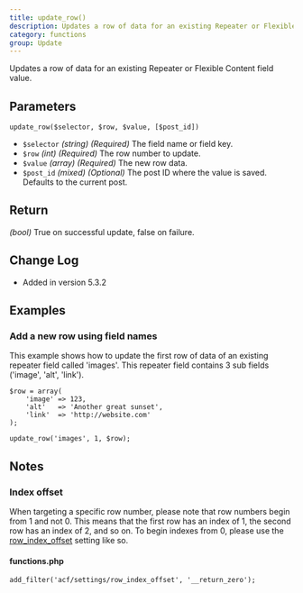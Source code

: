 ```yaml
---
title: update_row()
description: Updates a row of data for an existing Repeater or Flexible Content field value.
category: functions
group: Update
---
```


Updates a row of data for an existing Repeater or Flexible Content field value.

## Parameters
```
update_row($selector, $row, $value, [$post_id])
```
- `$selector`		*(string)*	*(Required)*	The field name or field key.
- `$row`			*(int)*		*(Required)*	The row number to update.
- `$value`			*(array)*	*(Required)*	The new row data.
- `$post_id`		*(mixed)*	*(Optional)*	The post ID where the value is saved. Defaults to the current post.

## Return
*(bool)* True on successful update, false on failure.

## Change Log
- Added in version 5.3.2

## Examples

### Add a new row using field names
This example shows how to update the first row of data of an existing repeater field called 'images'. This repeater field contains 3 sub fields ('image', 'alt', 'link').
```
$row = array(
	'image'	=> 123,
	'alt'	=> 'Another great sunset',
	'link'	=> 'http://website.com'
);

update_row('images', 1, $row);
```

## Notes

### Index offset
When targeting a specific row number, please note that row numbers begin from 1 and not 0. This means that the first row has an index of 1, the second row has an index of 2, and so on.
To begin indexes from 0, please use the [row_index_offset](https://www.advancedcustomfields.com/resources/acf-settings/) setting like so.
#### functions.php
```
add_filter('acf/settings/row_index_offset', '__return_zero');
```
